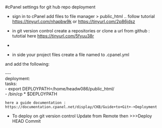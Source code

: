 
#cPanel settings for git hub repo deployment
- sign in to cPanel add files to file manager > public_html .. 
     follow tutorial https://tinyurl.com/nhapbw9k or https://tinyurl.com/2p86jdsz
     
- in git version control create a repositories or clone a url from github : tutotial here https://tinyurl.com/5fyuu38r
- 
- in side your project files create a file named to .cpanel.yml 

and add the following:

---<br>
deployment:<br>
  tasks:<br>
    - export DEPLOYPATH=/home/headw086/public_html/<br>
    - /bin/cp * $DEPLOYPATH<br>
    
    here a guide documentation : https://documentation.cpanel.net/display/CKB/Guide+to+Git+-+Deployment
    
 - To deploy on git version control Update from Remote then >>>Deploy HEAD Commit
